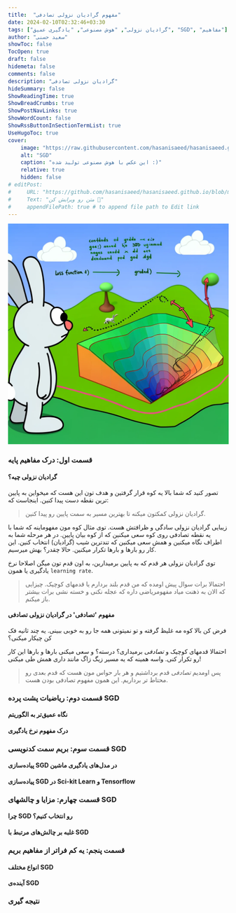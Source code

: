 ```yaml
---
title:  "مفهوم گرادیان نزولی تصادفی"
date: 2024-02-10T02:32:46+03:30
tags: ["گرادیان نزولی", "هوش مصنوعی", "یادگیری عمیق", "SGD", "مفاهیم"]
author: "سعید حسنی"
showToc: false
TocOpen: true
draft: false
hidemeta: false
comments: false
description: "گرادیان نزولی تصادفی"
hideSummary: false
ShowReadingTime: true
ShowBreadCrumbs: true
ShowPostNavLinks: true
ShowWordCount: false
ShowRssButtonInSectionTermList: true
UseHugoToc: true
cover:
    image: "https://raw.githubusercontent.com/hasanisaeed/hasanisaeed.github.io/main/content/posts/concept-of-SGD/images/sgd.webp"
    alt: "SGD"
    caption: "این عکس با هوش مصنوعی تولید شده :)" 
    relative: true
    hidden: false
# editPost:
#     URL: "https://github.com/hasanisaeed/hasanisaeed.github.io/blob/main/content"
#     Text: "متن رو ویرایش کن 🤗"
#     appendFilePath: true # to append file path to Edit link
---
```

![SGD](https://raw.githubusercontent.com/hasanisaeed/hasanisaeed.github.io/main/content/posts/concept-of-SGD/images/sgd.webp#center)

### قسمت اول: درک مفاهیم پایه
#### گرادیان نزولی چیه؟
تصور کنید که شما بالا یه کوه قرار گرفتین و هدف تون این هست که میخواین به پایین ترین نقطه دست پیدا کنین. اینجاست که:
> گرادیان نزولی کمکتون میکنه تا بهترین مسیر به سمت پایین رو پیدا کنین.

زیبایی گرادیان نزولی سادگی و ظرافتش هست. توی مثال کوه مون مفهوماینه که شما با یه نقطه تصادفی روی کوه سعی میکنین که از کوه بیان پایین. در هر مرحله شما به اطراف نگاه میکنین و همش سعی میکنین که تندترین شیب (گرادیان) انتخاب کنین. این کار رو بارها و بارها تکرار میکنین. حالا چقدر؟ بهش میرسیم.

توی گرادیان نزولی هر قدم که به پایین برمیدارین، به اون قدم تون میگن اصلاحا نرخ یادگیری یا همون `learning rate`. 
> احتمالا برات سوال پیش اومده که من قدم بلند بردارم یا قدمهای کوچیک. چیزایی که الان به ذهنت میاد مفهومریاضی داره که عجله نکنی و خسته نشی برات بیشتر باز میکنم.

#### مفهوم 'تصادفی' در گرادیان نزولی تصادفی
فرض کن بالا کوه مه غلیظ گرفته و تو نمیتونی همه جا رو به خوبی ببینی. یه چند ثانیه فک کن چیکار میکنی؟

احتمالا قدمهای کوچیک و *تصادفی* برمیداری؟ درسته؟ و سعی میکنی بارها و بارها این کار رو تکرار کنی. واسه همینه که یه مسیر زیگ زاگ مانند داری همش طی میکنی!
> پس اومدیم *تصادفی* قدم برداشتیم و هر بار حواس مون هست که قدم بعدی رو محتاط تر برداریم. این همون مفهوم تصادفی بودن هست.

### قسمت دوم: ریاضیات پشت پرده SGD
#### نگاه عمیق‌تر به الگوریتم
#### درک مفهوم نرخ یادگیری

### قسمت سوم: بریم سمت کدنویسی SGD
#### پیاده‌سازی SGD در مدل‌های یادگیری ماشین
#### پیاده‌سازی SGD در Sci-kit Learn و Tensorflow

### قسمت چهارم: مزایا و چالشهای SGD
#### چرا SGD رو انتخاب کنیم؟
#### غلبه بر چالش‌های مرتبط با SGD

###  قسمت پنجم: یه کم فراتر از مفاهیم بریم

#### انواع مختلف SGD
#### آینده‌ی SGD

### نتیجه گیری
